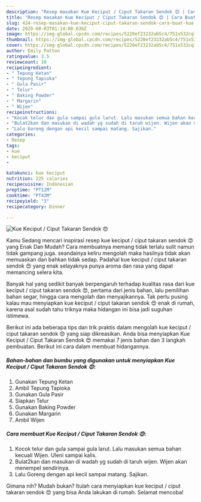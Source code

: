 ```yaml
---
description: "Resep masakan Kue Keciput / Ciput Takaran Sendok 😍 | Cara Buat Kue Keciput / Ciput Takaran Sendok 😍 Yang Bikin Ngiler"
title: "Resep masakan Kue Keciput / Ciput Takaran Sendok 😍 | Cara Buat Kue Keciput / Ciput Takaran Sendok 😍 Yang Bikin Ngiler"
slug: 424-resep-masakan-kue-keciput-ciput-takaran-sendok-cara-buat-kue-keciput-ciput-takaran-sendok-yang-bikin-ngiler
date: 2020-08-03T01:14:08.636Z
image: https://img-global.cpcdn.com/recipes/5220ef23232ab5c4/751x532cq70/kue-keciput-ciput-takaran-sendok-😍-foto-resep-utama.jpg
thumbnail: https://img-global.cpcdn.com/recipes/5220ef23232ab5c4/751x532cq70/kue-keciput-ciput-takaran-sendok-😍-foto-resep-utama.jpg
cover: https://img-global.cpcdn.com/recipes/5220ef23232ab5c4/751x532cq70/kue-keciput-ciput-takaran-sendok-😍-foto-resep-utama.jpg
author: Emily Patton
ratingvalue: 3.5
reviewcount: 10
recipeingredient:
- " Tepung Ketan"
- " Tepung Tapioka"
- " Gula Pasir"
- " Telur"
- " Baking Powder"
- " Margarin"
- " Wijen"
recipeinstructions:
- "Kocok telur dan gula sampai gula larut. Lalu masukan semua bahan kecuali Wijen. Uleni sampai kalis."
- "Bulat2kan dan masukan di wadah yg sudah di taruh wijen. Wijen akan menempel sendirinya."
- "Lalu Goreng dengan api kecil sampai matang. Sajikan."
categories:
- Resep
tags:
- kue
- keciput
- 

katakunci: kue keciput  
nutrition: 225 calories
recipecuisine: Indonesian
preptime: "PT12M"
cooktime: "PT43M"
recipeyield: "3"
recipecategory: Dinner

---
```



![Kue Keciput / Ciput Takaran Sendok 😍](https://img-global.cpcdn.com/recipes/5220ef23232ab5c4/751x532cq70/kue-keciput-ciput-takaran-sendok-😍-foto-resep-utama.jpg)

Kamu Sedang mencari inspirasi resep kue keciput / ciput takaran sendok 😍 yang Enak Dan Mudah? Cara membuatnya memang tidak terlalu sulit namun tidak gampang juga. seandainya keliru mengolah maka hasilnya tidak akan memuaskan dan bahkan tidak sedap. Padahal kue keciput / ciput takaran sendok 😍 yang enak selayaknya punya aroma dan rasa yang dapat memancing selera kita.

Banyak hal yang sedikit banyak berpengaruh terhadap kualitas rasa dari kue keciput / ciput takaran sendok 😍, pertama dari jenis bahan, lalu pemilihan bahan segar, hingga cara mengolah dan menyajikannya. Tak perlu pusing kalau mau menyiapkan kue keciput / ciput takaran sendok 😍 enak di rumah, karena asal sudah tahu triknya maka hidangan ini bisa jadi suguhan istimewa.




Berikut ini ada beberapa tips dan trik praktis dalam mengolah kue keciput / ciput takaran sendok 😍 yang siap dikreasikan. Anda bisa menyiapkan Kue Keciput / Ciput Takaran Sendok 😍 memakai 7 jenis bahan dan 3 langkah pembuatan. Berikut ini cara dalam membuat hidangannya.

<!--inarticleads1-->

##### Bahan-bahan dan bumbu yang digunakan untuk menyiapkan Kue Keciput / Ciput Takaran Sendok 😍:

1. Gunakan  Tepung Ketan
1. Ambil  Tepung Tapioka
1. Gunakan  Gula Pasir
1. Siapkan  Telur
1. Gunakan  Baking Powder
1. Gunakan  Margarin
1. Ambil  Wijen




<!--inarticleads2-->

##### Cara membuat Kue Keciput / Ciput Takaran Sendok 😍:

1. Kocok telur dan gula sampai gula larut. Lalu masukan semua bahan kecuali Wijen. Uleni sampai kalis.
1. Bulat2kan dan masukan di wadah yg sudah di taruh wijen. Wijen akan menempel sendirinya.
1. Lalu Goreng dengan api kecil sampai matang. Sajikan.




Gimana nih? Mudah bukan? Itulah cara menyiapkan kue keciput / ciput takaran sendok 😍 yang bisa Anda lakukan di rumah. Selamat mencoba!
